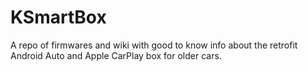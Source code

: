 # KSmartBox
A repo of firmwares and wiki with good to know info about the retrofit Android Auto and Apple CarPlay box for older cars.
